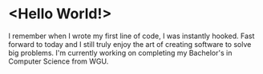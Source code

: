 # <Hello World!>
I remember when I wrote my first line of code, I was instantly hooked. 
Fast forward to today and I still truly enjoy the art of creating software to solve big problems.
I'm currently working on completing my Bachelor's in Computer Science from WGU.
